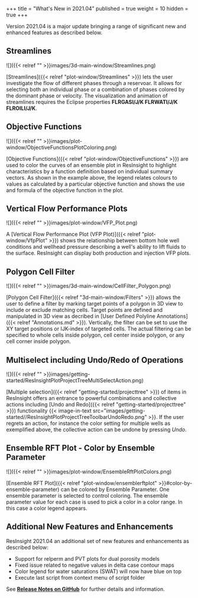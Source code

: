 +++
title = "What's New in 2021.04"
published = true
weight = 10
hidden = true
+++

Version 2021.04 is a major update bringing a range of significant new and enhanced features as described below.

## Streamlines
![]({{< relref "" >}}images/3d-main-window/Streamlines.png)

[Streamlines]({{< relref "plot-window/Streamlines" >}}) lets the user investigate the flow of different phases through a reservoar. It allows for selecting both an individual phase or a combination of phases colored by the dominant phase or velocity. The visualization and animation of streamlines requires the Eclipse properties **FLRGASI/J/K FLRWATI/J/K FLROILI/J/K**.


## Objective Functions
![]({{< relref "" >}}images/plot-window/ObjectiveFunctionsPlotColoring.png)

[Objective Functions]({{< relref "plot-window/ObjectiveFunctions" >}}) are used to color the curves of an ensemble plot in ResInsight to highlight characteristics by a function definition based on individual summary vectors. As shown in the example above, the legend relates colours to values as calculated by a particular objective function and shows the use and formula of the objective function in the plot.


## Vertical Flow Performance Plots
![]({{< relref "" >}}images/plot-window/VFP_Plot.png)

A [Vertical Flow Performance Plot (VFP Plot)]({{< relref "plot-window/VfpPlot" >}}) shows the relationship between bottom hole well conditions and wellhead pressure describing a well's ability to lift fluids to the surface. ResInsight can display both production and injection VFP plots.

## Polygon Cell Filter
![]({{< relref "" >}}images/3d-main-window/CellFilter_Polygon.png)

[Polygon Cell Filter]({{< relref "3d-main-window/Filters" >}}) allows the user to define a filter by marking target points of a polygon in 3D view to include or exclude matching cells. Target points are defined and manipulated in 3D view as decribed in [User Defined Polyline Annotations]({{< relref "Annotations.md" >}}). Vertically, the filter can be set to use the XY target positions or IJK-index of targeted cells. The actual filtering can be specified to whole cells inside polygon, cell center inside polygon, or any cell corner inside polygon.


## Multiselect including Undo/Redo of Operations
![]({{< relref "" >}}images/getting-started/ResInsightPlotProjectTreeMultiSelectAction.png)

[Multiple selection]({{< relref "getting-started/projecttree" >}}) of items in ResInsight offers an entrance to powerful combinations and collective actions including [Undo and Redo]({{< relref "getting-started/projecttree" >}}) functionality {{< image-in-text src="images/getting-started//ResInsightPlotProjectTreeToolbarUndoRedo.png" >}}. If the user regrets an action, for instance the color setting for multiple wells as exemplified above, the collective action can be undone by pressing *Undo*.

## Ensemble RFT Plot - Color by Ensemble Parameter
![]({{< relref "" >}}images/plot-window/EnsembleRftPlotColors.png)

[Ensemble RFT Plot]({{< relref "plot-window/ensemblerftplot" >}}#color-by-ensemble-parameter) can be colored by Ensemble Parameter. One ensemble parameter is selected to control coloring. The ensemble parameter value for each case is used to pick a color in a color range. In this case a color legend appears.


## Additional New Features and Enhancements
ResInsight 2021.04 an additional set of new features and enhancements as described below:

- Support for relperm and PVT plots for dual porosity models
- Fixed issue related to negative values in delta case contour maps
- Color legend for water saturations (SWAT) will now have blue on top
- Execute last script from context menu of script folder

See [**Release Notes on GitHub**](https://github.com/OPM/ResInsight/releases/) for further details and information.
